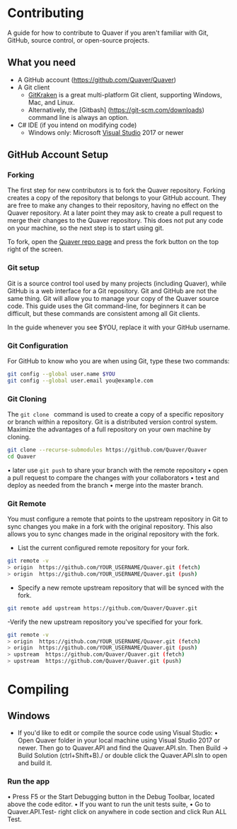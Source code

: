 # **Contributing**
A guide for how to contribute to Quaver if you aren't familiar with Git, GitHub, source control, or open-source projects.


## **What you need**
- A GitHub account (https://github.com/Quaver/Quaver)
- A Git client
    - [GitKraken](https://www.gitkraken.com/) is a great multi-platform Git client, supporting Windows, Mac, and Linux.
    - Alternatively, the [Gitbash] (https://git-scm.com/downloads) command line is always an option.
- C# IDE (if you intend on modifying code)
    - Windows only: Microsoft [Visual Studio](https://visualstudio.microsoft.com/downloads/) 2017 or newer


## **GitHub Account Setup**

### **Forking**


The first step for new contributors is to fork the Quaver repository. Forking creates a copy of the repository that belongs to your GitHub account. They are free to make any changes to their repository, having no effect on the Quaver repository. At a later point they may ask to create a pull request to merge their changes to the Quaver repository. This does not put any code on your machine, so the next step is to start using git.

To fork, open the [Quaver repo page](https://github.com/Quaver/Quaver) and press the fork button on the top right of the screen.


### **Git setup**

Git is a source control tool used by many projects (including Quaver), while GitHub is a web interface for a Git repository. Git and GitHub are not the same thing. Git will allow you to manage your copy of the Quaver source code. This guide uses the Git command-line, for beginners it can be difficult, but these commands are consistent among all Git clients.

In the guide whenever you see $YOU, replace it with your GitHub username.


### **Git Configuration**
For GitHub to know who you are when using Git, type these two commands:
```bash
git config --global user.name $YOU
git config --global user.email you@example.com
```

### **Git Cloning**

The `git clone ` command is used to create a copy of a specific repository or branch within a repository.
Git is a distributed version control system. Maximize the advantages of a full repository on your own machine by cloning.
```bash
git clone --recurse-submodules https://github.com/Quaver/Quaver
cd Quaver
```
•   later use ` git push ` to share your branch with the remote repository
•	open a pull request to compare the changes with your collaborators
•	test and deploy as needed from the branch
•	merge into the master branch.

### **Git Remote**

You must configure a remote that points to the upstream repository in Git to sync changes you make in a fork with the original repository. This also allows you to sync changes made in the original repository with the fork.

- List the current configured remote repository for your fork.
```bash
git remote -v
> origin  https://github.com/YOUR_USERNAME/Quaver.git (fetch)
> origin  https://github.com/YOUR_USERNAME/Quaver.git (push)
```

- Specify a new remote upstream repository that will be synced with the fork.
```bash
git remote add upstream https://github.com/Quaver/Quaver.git
```

-Verify the new upstream repository you've specified for your fork.
```bash
git remote -v
> origin  https://github.com/YOUR_USERNAME/Quaver.git (fetch)
> origin  https://github.com/YOUR_USERNAME/Quaver.git (push)
> upstream  https://github.com/Quaver/Quaver.git (fetch)
> upstream  https://github.com/Quaver/Quaver.git (push)
```

# **Compiling**

## **Windows**

- If you'd like to edit or compile the source code using Visual Studio:
•	Open Quaver folder in your local machine using Visual Studio 2017 or newer. Then go to Quaver.API and find the Quaver.API.sln. Then Build → Build Solution (ctrl+Shift+B)./ or double click the Quaver.API.sln to open and build it.

### **Run the app**
•	Press F5 or the Start Debugging button in the Debug Toolbar, located above the code editor. 
•	If you want to run the unit tests suite,
        • Go to Quaver.API.Test- right click on anywhere in code section and click Run ALL Test.










